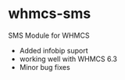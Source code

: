 # whmcs-sms
SMS Module for WHMCS

- Added infobip suport 
- working well with WHMCS 6.3
- Minor bug fixes
